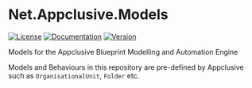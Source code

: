 # Net.Appclusive.Models
[![License](https://img.shields.io/badge/license-Apache%20License%202.0-blue.svg)](https://github.com/Appclusive/Net.Appclusive.Models/blob/master/LICENSE)
[![Documentation](https://readthedocs.org/projects/pip/badge/)](http://docs.appclusive.net/en/latest/)
[![Version](https://img.shields.io/nuget/v/Net.Appclusive.Models.svg)](https://www.nuget.org/packages/Net.Appclusive.Models/)

Models for the Appclusive Blueprint Modelling and Automation Engine

Models and Behaviours in this repository are pre-defined by Appclusive such as `OrganisationalUnit`, `Folder` etc.
